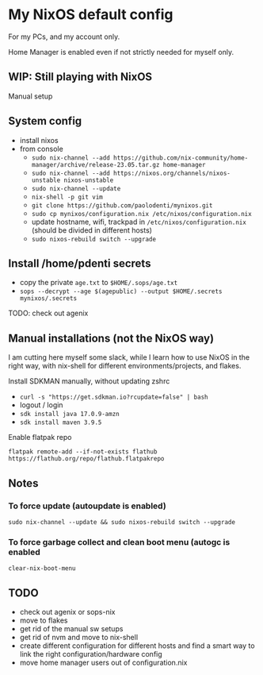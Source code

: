 # My NixOS default config

For my PCs, and my account only.

Home Manager is enabled even if not strictly needed for myself only.

## WIP: Still playing with NixOS

Manual setup

## System config

* install nixos
* from console
  * `sudo nix-channel --add https://github.com/nix-community/home-manager/archive/release-23.05.tar.gz home-manager`
  * `sudo nix-channel --add https://nixos.org/channels/nixos-unstable nixos-unstable`
  * `sudo nix-channel --update`
  * `nix-shell -p git vim`
  * `git clone https://github.com/paolodenti/mynixos.git`
  * `sudo cp mynixos/configuration.nix /etc/nixos/configuration.nix`
  * update hostname, wifi, trackpad in `/etc/nixos/configuration.nix` (should be divided in different hosts)
  * `sudo nixos-rebuild switch --upgrade`

## Install /home/pdenti secrets

* copy the private `age.txt` to `$HOME/.sops/age.txt`
* `sops --decrypt --age $(agepublic) --output $HOME/.secrets mynixos/.secrets`

TODO: check out agenix

## Manual installations (not the NixOS way)

I am cutting here myself some slack, while I learn how to use NixOS in the right way,
with nix-shell for different environments/projects, and flakes.

Install SDKMAN manually, without updating zshrc

* `curl -s "https://get.sdkman.io?rcupdate=false" | bash`
* logout / login
* `sdk install java 17.0.9-amzn`
* `sdk install maven 3.9.5`

Enable flatpak repo

`flatpak remote-add --if-not-exists flathub https://flathub.org/repo/flathub.flatpakrepo`

## Notes

### To force update (autoupdate is enabled)

```
sudo nix-channel --update && sudo nixos-rebuild switch --upgrade
```

### To force garbage collect and clean boot menu (autogc is enabled

```
clear-nix-boot-menu
```

## TODO

* check out agenix or sops-nix
* move to flakes
* get rid of the manual sw setups
* get rid of nvm and move to nix-shell
* create different configuration for different hosts and find a smart way to link the right configuration/hardware config
* move home manager users out of configuration.nix
